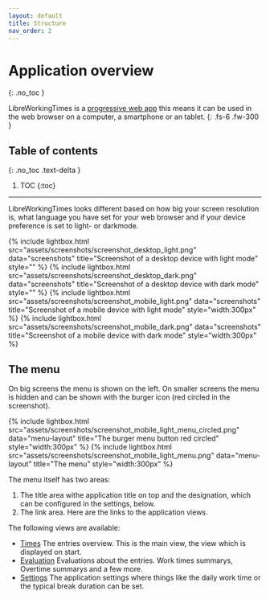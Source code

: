 ```yaml
---
layout: default
title: Structure
nav_order: 2
---
```


# Application overview
{: .no_toc }

LibreWorkingTimes is a [progressive web app](https://en.wikipedia.org/wiki/Progressive_Web_App) this means it can be used in the web browser on a computer, a smartphone or an tablet.
{: .fs-6 .fw-300 }

## Table of contents
{: .no_toc .text-delta }

1. TOC
{:toc}

---

LibreWorkingTimes looks different based on how big your screen resolution is, what language you have set for your web browser and if your device preference is set to light- or darkmode.

{% include lightbox.html src="assets/screenshots/screenshot_desktop_light.png" data="screenshots" title="Screenshot of a desktop device with light mode" style="" %}
{% include lightbox.html src="assets/screenshots/screenshot_desktop_dark.png" data="screenshots" title="Screenshot of a desktop device with dark mode" style="" %}
{% include lightbox.html src="assets/screenshots/screenshot_mobile_light.png" data="screenshots" title="Screenshot of a mobile device with light mode" style="width:300px" %}
{% include lightbox.html src="assets/screenshots/screenshot_mobile_dark.png" data="screenshots" title="Screenshot of a mobile device with dark mode" style="width:300px" %}

## The menu

On big screens the menu is shown on the left. On smaller screens the menu is hidden and can be shown with the burger icon (red circled in the screenshot).

{% include lightbox.html src="assets/screenshots/screenshot_mobile_light_menu_circled.png" data="menu-layout" title="The burger menu button red circled" style="width:300px" %}
{% include lightbox.html src="assets/screenshots/screenshot_mobile_light_menu.png" data="menu-layout" title="The menu" style="width:300px" %}

The menu itself has two areas:

1. The title area withe application title on top and the designation, which can be configured in the settings, below.
2. The link area. Here are the links to the application views.

The following views are available:

- [Times](/times) The entries overview. This is the main view, the view which is displayed on start.
- [Evaluation](/evaluation) Evaluations about the entries. Work times summarys, Overtime summarys and a few more.
- [Settings](/settings) The application settings where things like the daily work time or the typical break duration can be set.
